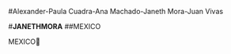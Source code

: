 #Alexander-Paula Cuadra-Ana Machado-Janeth Mora-Juan Vivas

#**JANETHMORA**
##MEXICO

MEXICO:speak_no_evil:
